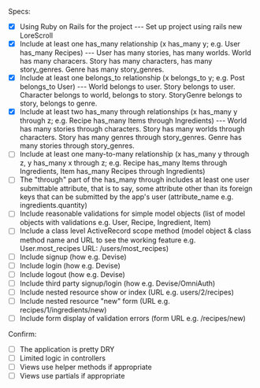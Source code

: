 Specs:

- [X] Using Ruby on Rails for the project
--- Set up project using rails new LoreScroll
- [X] Include at least one has_many relationship (x has_many y; e.g. User has_many Recipes)
--- User has many stories, has many worlds. World has many characers. Story has many characters, has many story_genres. Genre has many story_genres.   
- [X] Include at least one belongs_to relationship (x belongs_to y; e.g. Post belongs_to User)
--- World belongs to user. Story belongs to user. Character belongs to world, belongs to story. StoryGenre belongs to story, belongs to genre. 
- [X] Include at least two has_many through relationships (x has_many y through z; e.g. Recipe has_many Items through Ingredients)
--- World has many stories through characters. Story has many worlds through characters. Story has many genres through story_genres. Genre has many stories through story_genres.  
- [ ] Include at least one many-to-many relationship (x has_many y through z, y has_many x through z; e.g. Recipe has_many Items through Ingredients, Item has_many Recipes through Ingredients)
- [ ] The "through" part of the has_many through includes at least one user submittable attribute, that is to say, some attribute other than its foreign keys that can be submitted by the app's user (attribute_name e.g. ingredients.quantity)
- [ ] Include reasonable validations for simple model objects (list of model objects with validations e.g. User, Recipe, Ingredient, Item)
- [ ] Include a class level ActiveRecord scope method (model object & class method name and URL to see the working feature e.g. User.most_recipes URL: /users/most_recipes)
- [ ] Include signup (how e.g. Devise)
- [ ] Include login (how e.g. Devise)
- [ ] Include logout (how e.g. Devise)
- [ ] Include third party signup/login (how e.g. Devise/OmniAuth)
- [ ] Include nested resource show or index (URL e.g. users/2/recipes)
- [ ] Include nested resource "new" form (URL e.g. recipes/1/ingredients/new)
- [ ] Include form display of validation errors (form URL e.g. /recipes/new)

Confirm:

- [ ] The application is pretty DRY
- [ ] Limited logic in controllers
- [ ] Views use helper methods if appropriate
- [ ] Views use partials if appropriate